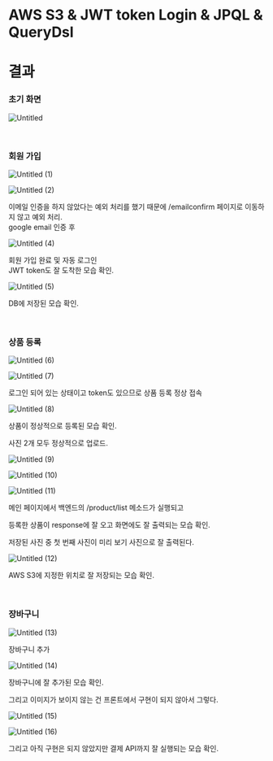 # AWS S3 & JWT token Login & JPQL & QueryDsl

# 결과

### 초기 화면
![Untitled](https://github.com/Tesssssssssy/HanwhaBC-be02-pre-SpringExpandedProject-practice/assets/105422037/de54454f-f952-4a73-80d3-583b6059b440)

<br>
    
### 회원 가입
![Untitled (1)](https://github.com/Tesssssssssy/HanwhaBC-be02-pre-SpringExpandedProject-practice/assets/105422037/b06d4e9a-dd7e-4d68-b2b6-7e4b907b9e0c)
    
![Untitled (2)](https://github.com/Tesssssssssy/HanwhaBC-be02-pre-SpringExpandedProject-practice/assets/105422037/abf80e7d-959f-4a20-ad40-a9d31f356bda)
    
이메일 인증을 하지 않았다는 예외 처리를 했기 때문에 /emailconfirm 페이지로
이동하지 않고 예외 처리.    
google email 인증 후
    
![Untitled (4)](https://github.com/Tesssssssssy/HanwhaBC-be02-pre-SpringExpandedProject-practice/assets/105422037/58be8091-b8ae-4102-90fb-f515e166a4f0)
    
회원 가입 완료 및 자동 로그인 <br>
JWT token도 잘 도착한 모습 확인.
    
![Untitled (5)](https://github.com/Tesssssssssy/HanwhaBC-be02-pre-SpringExpandedProject-practice/assets/105422037/e3b42a69-668b-4bc9-9ad3-3292f6d31d73)
    
DB에 저장된 모습 확인. 

<br>
    
### 상품 등록
![Untitled (6)](https://github.com/Tesssssssssy/HanwhaBC-be02-pre-SpringExpandedProject-practice/assets/105422037/09d46095-6520-4a8f-b22f-f42dab4b000c)
    
![Untitled (7)](https://github.com/Tesssssssssy/HanwhaBC-be02-pre-SpringExpandedProject-practice/assets/105422037/f45c04ab-5b8e-4079-ba47-7ca5977826a5)
    
로그인 되어 있는 상태이고 token도 있으므로 상품 등록 정상 접속 
    
![Untitled (8)](https://github.com/Tesssssssssy/HanwhaBC-be02-pre-SpringExpandedProject-practice/assets/105422037/dcec3f1f-8ba6-4f76-94f7-187965513890)
    
상품이 정상적으로 등록된 모습 확인.
    
사진 2개 모두 정상적으로 업로드. 
    
![Untitled (9)](https://github.com/Tesssssssssy/HanwhaBC-be02-pre-SpringExpandedProject-practice/assets/105422037/55d2d2a4-1980-4218-8a3b-d01ecd3fb7bb)
    
![Untitled (10)](https://github.com/Tesssssssssy/HanwhaBC-be02-pre-SpringExpandedProject-practice/assets/105422037/829ac640-8519-43ce-a829-3cfbd2a90928)
    
![Untitled (11)](https://github.com/Tesssssssssy/HanwhaBC-be02-pre-SpringExpandedProject-practice/assets/105422037/13b8d451-8ea8-4ca7-afbf-028969f4ba8e)
    
메인 페이지에서 백엔드의 /product/list 메소드가 실행되고
    
등록한 상품이 response에 잘 오고 화면에도 잘 출력되는 모습 확인.
    
저장된 사진 중 첫 번째 사진이 미리 보기 사진으로 잘 출력된다. 
    
![Untitled (12)](https://github.com/Tesssssssssy/HanwhaBC-be02-pre-SpringExpandedProject-practice/assets/105422037/e735bd54-392e-451a-9876-4014387051f0)
    
AWS S3에 지정한 위치로 잘 저장되는 모습 확인.

<br>
    
### 장바구니
![Untitled (13)](https://github.com/Tesssssssssy/HanwhaBC-be02-pre-SpringExpandedProject-practice/assets/105422037/b6547103-9fa4-408c-8eaf-66f1ade6aa4b)
    
장바구니 추가 
    
![Untitled (14)](https://github.com/Tesssssssssy/HanwhaBC-be02-pre-SpringExpandedProject-practice/assets/105422037/5e21c012-3498-4976-b710-53b4418ad523)
    
장바구니에 잘 추가된 모습 확인.
    
그리고 이미지가 보이지 않는 건 프론트에서 구현이 되지 않아서 그렇다. 
    
![Untitled (15)](https://github.com/Tesssssssssy/HanwhaBC-be02-pre-SpringExpandedProject-practice/assets/105422037/6f6271ac-4a1a-4a6d-88ce-f4c983641b05)
    
![Untitled (16)](https://github.com/Tesssssssssy/HanwhaBC-be02-pre-SpringExpandedProject-practice/assets/105422037/65044174-75c4-498f-966f-9f17a026f773)
    
그리고 아직 구현은 되지 않았지만 결제 API까지 잘 실행되는 모습 확인.
